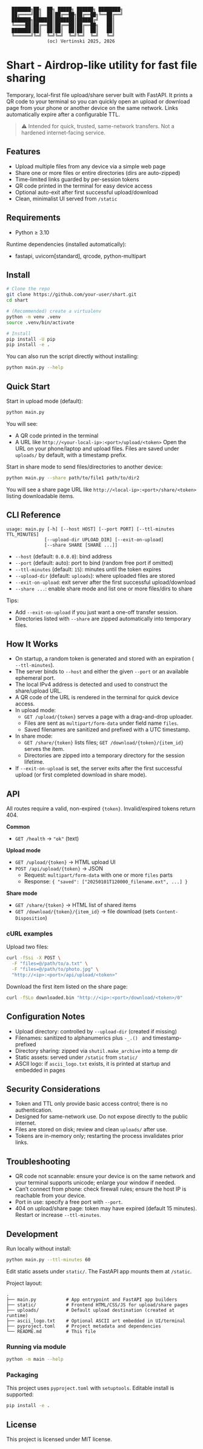 ```text
  ███████╗██╗  ██╗ █████╗ ██████╗ ████████╗
  ██╔════╝██║  ██║██╔══██╗██╔══██╗╚══██╔══╝
  ███████╗███████║███████║██████╔╝   ██║   
  ╚════██║██╔══██║██╔══██║██╔══██╗   ██║   
  ███████║██║  ██║██║  ██║██║  ██║   ██║   
  ╚══════╝╚═╝  ╚═╝╚═╝  ╚═╝╚═╝  ╚═╝   ╚═╝   
               (oc) Vertinski 2025, 2026
```

# Shart - Airdrop-like utility for fast file sharing

Temporary, local-first file upload/share server built with FastAPI. It prints a QR code to your terminal so you can quickly open an upload or download page from your phone or another device on the same network. Links automatically expire after a configurable TTL.

> ⚠️ Intended for quick, trusted, same-network transfers. Not a hardened internet-facing service.

## Features
- Upload multiple files from any device via a simple web page
- Share one or more files or entire directories (dirs are auto-zipped)
- Time-limited links guarded by per-session tokens
- QR code printed in the terminal for easy device access
- Optional auto-exit after first successful upload/download
- Clean, minimalist UI served from `/static`

## Requirements
- Python ≥ 3.10

Runtime dependencies (installed automatically):
- fastapi, uvicorn[standard], qrcode, python-multipart

## Install
```bash
# Clone the repo
git clone https://github.com/your-user/shart.git
cd shart

# (Recommended) create a virtualenv
python -m venv .venv
source .venv/bin/activate

# Install
pip install -U pip
pip install -e .
```

You can also run the script directly without installing:
```bash
python main.py --help
```

## Quick Start
Start in upload mode (default):
```bash
python main.py
```
You will see:
- A QR code printed in the terminal
- A URL like `http://<your-local-ip>:<port>/upload/<token>`
Open the URL on your phone/laptop and upload files. Files are saved under `uploads/` by default, with a timestamp prefix.

Start in share mode to send files/directories to another device:
```bash
python main.py --share path/to/file1 path/to/dir2
```
You will see a share page URL like `http://<local-ip>:<port>/share/<token>` listing downloadable items.

## CLI Reference
```text
usage: main.py [-h] [--host HOST] [--port PORT] [--ttl-minutes TTL_MINUTES]
              [--upload-dir UPLOAD_DIR] [--exit-on-upload]
              [--share SHARE [SHARE ...]]
```
- `--host` (default: `0.0.0.0`): bind address
- `--port` (default: auto): port to bind (random free port if omitted)
- `--ttl-minutes` (default: `15`): minutes until the token expires
- `--upload-dir` (default: `uploads`): where uploaded files are stored
- `--exit-on-upload`: exit server after the first successful upload/download
- `--share ...`: enable share mode and list one or more files/dirs to share

Tips:
- Add `--exit-on-upload` if you just want a one-off transfer session.
- Directories listed with `--share` are zipped automatically into temporary files.

## How It Works
- On startup, a random token is generated and stored with an expiration (
  `--ttl-minutes`).
- The server binds to `--host` and either the given `--port` or an available
  ephemeral port.
- The local IPv4 address is detected and used to construct the share/upload URL.
- A QR code of the URL is rendered in the terminal for quick device access.
- In upload mode:
  - `GET /upload/{token}` serves a page with a drag-and-drop uploader.
  - Files are sent as `multipart/form-data` under field name `files`.
  - Saved filenames are sanitized and prefixed with a UTC timestamp.
- In share mode:
  - `GET /share/{token}` lists files; `GET /download/{token}/{item_id}` serves the item.
  - Directories are zipped into a temporary directory for the session lifetime.
- If `--exit-on-upload` is set, the server exits after the first successful
  upload (or first completed download in share mode).

## API
All routes require a valid, non-expired `{token}`. Invalid/expired tokens return 404.

**Common**
- `GET /health` → `"ok"` (text)

**Upload mode**
- `GET /upload/{token}` → HTML upload UI
- `POST /api/upload/{token}` → JSON
  - Request: `multipart/form-data` with one or more `files` parts
  - Response: `{ "saved": ["20250101T120000_filename.ext", ...] }`

**Share mode**
- `GET /share/{token}` → HTML list of shared items
- `GET /download/{token}/{item_id}` → file download (sets `Content-Disposition`)

### cURL examples
Upload two files:
```bash
curl -fSsi -X POST \
  -F "files=@/path/to/a.txt" \
  -F "files=@/path/to/photo.jpg" \
  "http://<ip>:<port>/api/upload/<token>"
```
Download the first item listed on the share page:
```bash
curl -fSLo downloaded.bin "http://<ip>:<port>/download/<token>/0"
```

## Configuration Notes
- Upload directory: controlled by `--upload-dir` (created if missing)
- Filenames: sanitized to alphanumerics plus `-_.() ` and timestamp-prefixed
- Directory sharing: zipped via `shutil.make_archive` into a temp dir
- Static assets: served under `/static` from `static/`
- ASCII logo: if `ascii_logo.txt` exists, it is printed at startup and embedded in pages

## Security Considerations
- Token and TTL only provide basic access control; there is no authentication.
- Designed for same-network use. Do not expose directly to the public internet.
- Files are stored on disk; review and clean `uploads/` after use.
- Tokens are in-memory only; restarting the process invalidates prior links.

## Troubleshooting
- QR code not scannable: ensure your device is on the same network and your terminal supports unicode; enlarge your window if needed.
- Can’t connect from phone: check firewall rules; ensure the host IP is reachable from your device.
- Port in use: specify a free port with `--port`.
- 404 on upload/share page: token may have expired (default 15 minutes). Restart or increase `--ttl-minutes`.

## Development
Run locally without install:
```bash
python main.py --ttl-minutes 60
```
Edit static assets under `static/`. The FastAPI app mounts them at `/static`.

Project layout:
```text
.
├── main.py           # App entrypoint and FastAPI app builders
├── static/           # Frontend HTML/CSS/JS for upload/share pages
├── uploads/          # Default upload destination (created at runtime)
├── ascii_logo.txt    # Optional ASCII art embedded in UI/terminal
├── pyproject.toml    # Project metadata and dependencies
└── README.md         # This file
```

### Running via module
```bash
python -m main --help
```

### Packaging
This project uses `pyproject.toml` with `setuptools`. Editable install is supported:
```bash
pip install -e .
```

## License
This project is licensed under MIT license.
